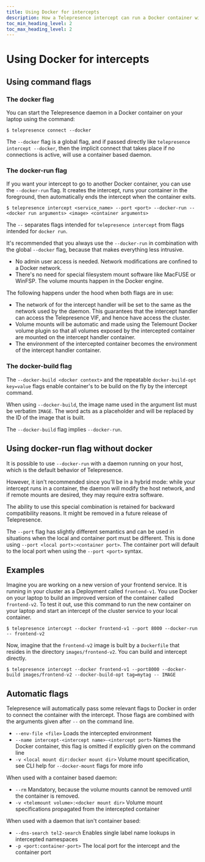 ```yaml
---
title: Using Docker for intercepts
description: How a Telepresence intercept can run a Docker container with configured environment and volume mounts.
toc_min_heading_level: 2
toc_max_heading_level: 2
---
```


# Using Docker for intercepts

## Using command flags

### The docker flag
You can start the Telepresence daemon in a Docker container on your laptop using the command:

```console
$ telepresence connect --docker
```

The `--docker` flag is a global flag, and if passed directly like `telepresence intercept --docker`, then the implicit connect that takes place if no connections is active, will use a container based daemon.

### The docker-run flag

If you want your intercept to go to another Docker container, you can use the `--docker-run` flag. It creates the intercept, runs your container in the foreground, then automatically ends the intercept when the container exits.

```console
$ telepresence intercept <service_name> --port <port> --docker-run -- <docker run arguments> <image> <container arguments>
```

The `--` separates flags intended for `telepresence intercept` from flags intended for `docker run`.

It's recommended that you always use the `--docker-run` in combination with the global `--docker` flag, because that makes everything less intrusive.
- No admin user access is needed. Network modifications are confined to a Docker network.
- There's no need for special filesystem mount software like MacFUSE or WinFSP. The volume mounts happen in the Docker engine.

The following happens under the hood when both flags are in use:

- The network of for the intercept handler will be set to the same as the network used by the daemon. This guarantees that the
  intercept handler can access the Telepresence VIF, and hence have access the cluster.
- Volume mounts will be automatic and made using the Telemount Docker volume plugin so that all volumes exposed by the intercepted
  container are mounted on the intercept handler container.
- The environment of the intercepted container becomes the environment of the intercept handler container.

### The docker-build flag

The `--docker-build <docker context>` and the repeatable `docker-build-opt key=value` flags enable container's to be build on the fly by the intercept command.

When using `--docker-build`, the image name used in the argument list must be verbatim `IMAGE`. The word acts as a placeholder and will be replaced by the ID of the image that is built.

The `--docker-build` flag implies `--docker-run`.

## Using docker-run flag without docker

It is possible to use `--docker-run` with a daemon running on your host, which is the default behavior of Telepresence. 

However, it isn't recommended since you'll be in a hybrid mode: while your intercept runs in a container, the daemon will modify the host network, and if remote mounts are desired, they may require extra software. 

The ability to use this special combination is retained for backward compatibility reasons. It might be removed in a future release of Telepresence.

The `--port` flag has slightly different semantics and can be used in situations when the local and container port must be different. This
is done using `--port <local port>:<container port>`. The container port will default to the local port when using the `--port <port>` syntax.

## Examples

Imagine you are working on a new version of your frontend service.  It is running in your cluster as a Deployment called `frontend-v1`. You use Docker on your laptop to build an improved version of the container called `frontend-v2`.  To test it out, use this command to run the new container on your laptop and start an intercept of the cluster service to your local container.

```console
$ telepresence intercept --docker frontend-v1 --port 8000 --docker-run -- frontend-v2
```

Now, imagine that the `frontend-v2` image is built by a `Dockerfile` that resides in the directory `images/frontend-v2`. You can build and intercept directly.

```console
$ telepresence intercept --docker frontend-v1 --port8000 --docker-build images/frontend-v2 --docker-build-opt tag=mytag -- IMAGE
```

## Automatic flags

Telepresence will automatically pass some relevant flags to Docker in order to connect the container with the intercept. Those flags are combined with the arguments given after `--` on the command line.

- `--env-file <file>` Loads the intercepted environment
- `--name intercept-<intercept name>-<intercept port>` Names the Docker container, this flag is omitted if explicitly given on the command line
- `-v <local mount dir:docker mount dir>` Volume mount specification, see CLI help for `--docker-mount` flags for more info

When used with a container based daemon:
- `--rm` Mandatory, because the volume mounts cannot be removed until the container is removed.
- `-v <telemount volume>:<docker mount dir>` Volume mount specifications propagated from the intercepted container

When used with a daemon that isn't container based:
- `--dns-search tel2-search` Enables single label name lookups in intercepted namespaces
- `-p <port:container-port>` The local port for the intercept and the container port
